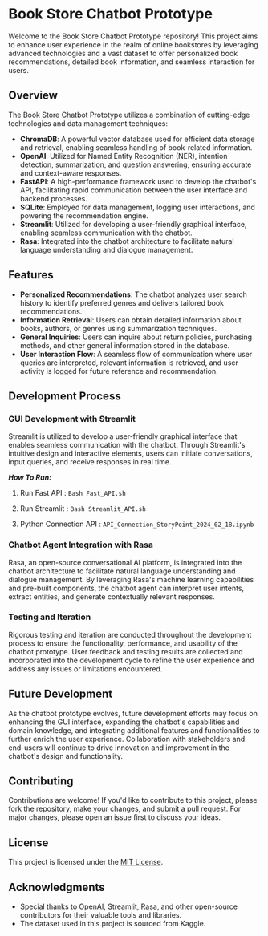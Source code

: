 


# Book Store Chatbot Prototype

Welcome to the Book Store Chatbot Prototype repository! This project aims to enhance user experience in the realm of online bookstores by leveraging advanced technologies and a vast dataset to offer personalized book recommendations, detailed book information, and seamless interaction for users.

## Overview

The Book Store Chatbot Prototype utilizes a combination of cutting-edge technologies and data management techniques:

- **ChromaDB**: A powerful vector database used for efficient data storage and retrieval, enabling seamless handling of book-related information.
- **OpenAI**: Utilized for Named Entity Recognition (NER), intention detection, summarization, and question answering, ensuring accurate and context-aware responses.
- **FastAPI**: A high-performance framework used to develop the chatbot's API, facilitating rapid communication between the user interface and backend processes.
- **SQLite**: Employed for data management, logging user interactions, and powering the recommendation engine.
- **Streamlit**: Utilized for developing a user-friendly graphical interface, enabling seamless communication with the chatbot.
- **Rasa**: Integrated into the chatbot architecture to facilitate natural language understanding and dialogue management.

## Features

- **Personalized Recommendations**: The chatbot analyzes user search history to identify preferred genres and delivers tailored book recommendations.
- **Information Retrieval**: Users can obtain detailed information about books, authors, or genres using summarization techniques.
- **General Inquiries**: Users can inquire about return policies, purchasing methods, and other general information stored in the database.
- **User Interaction Flow**: A seamless flow of communication where user queries are interpreted, relevant information is retrieved, and user activity is logged for future reference and recommendation.

## Development Process

### GUI Development with Streamlit

Streamlit is utilized to develop a user-friendly graphical interface that enables seamless communication with the chatbot. Through Streamlit's intuitive design and interactive elements, users can initiate conversations, input queries, and receive responses in real time.

***How To Run:*** 
1. Run Fast API  : ```Bash Fast_API.sh```

2. Run Streamlit : ```Bash Streamlit_API.sh```

3. Python Connection API : ```API_Connection_StoryPoint_2024_02_18.ipynb```
### Chatbot Agent Integration with Rasa

Rasa, an open-source conversational AI platform, is integrated into the chatbot architecture to facilitate natural language understanding and dialogue management. By leveraging Rasa's machine learning capabilities and pre-built components, the chatbot agent can interpret user intents, extract entities, and generate contextually relevant responses.

### Testing and Iteration

Rigorous testing and iteration are conducted throughout the development process to ensure the functionality, performance, and usability of the chatbot prototype. User feedback and testing results are collected and incorporated into the development cycle to refine the user experience and address any issues or limitations encountered.

## Future Development

As the chatbot prototype evolves, future development efforts may focus on enhancing the GUI interface, expanding the chatbot's capabilities and domain knowledge, and integrating additional features and functionalities to further enrich the user experience. Collaboration with stakeholders and end-users will continue to drive innovation and improvement in the chatbot's design and functionality.

## Contributing

Contributions are welcome! If you'd like to contribute to this project, please fork the repository, make your changes, and submit a pull request. For major changes, please open an issue first to discuss your ideas.

## License

This project is licensed under the [MIT License](LICENSE).

## Acknowledgments

- Special thanks to OpenAI, Streamlit, Rasa, and other open-source contributors for their valuable tools and libraries.
- The dataset used in this project is sourced from Kaggle.


